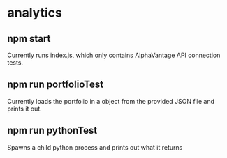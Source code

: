 # analytics

## npm start

Currently runs index.js, which only contains AlphaVantage API connection tests.

## npm run portfolioTest

Currently loads the portfolio in a object from the provided JSON file and prints it out.

## npm run pythonTest

Spawns a child python process and prints out what it returns
